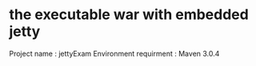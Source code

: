 the executable war with embedded jetty
=====

Project name : jettyExam
Environment requirment : Maven 3.0.4


